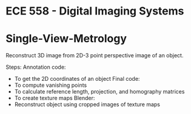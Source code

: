 # ECE 558 - Digital Imaging Systems
# Single-View-Metrology


Reconstruct 3D image from 2D-3 point perspective image of an object.

Steps:
Annotation code: 
  - To get the 2D coordinates of an object
Final code: 
  - To compute vanishing points
  - To calculate reference length, projection, and homography matrices
  - To create texture maps
Blender:
  - Reconstruct object using cropped images of texture maps
 
 
